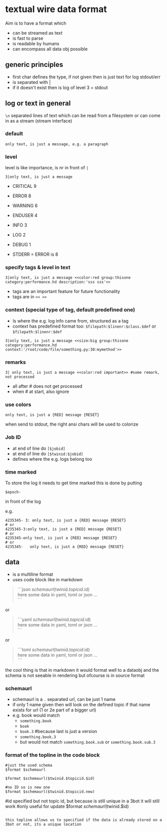 # textual wire data format

Aim is to have a format which 

- can be streamed as text
- is fast to parse
- is readable by humans
- can encompass all data obj possible

## generic principles

- first char defines the type, if not given then is just text for log stdout/err
- is separated with |
- if it doesn't exist then is log of level 3 = stdout

## log or text in general

```\n``` separated lines of text which can be read from a filesystem or can come in as a stream (stream interface)

### default

```
only text, is just a message, e.g. a paragraph
```

### level

level is like importance, is nr in front of ```|```

```
3|only text, is just a message
```

- CRITICAL 	9
- ERROR 	8
- WARNING 	6
- ENDUSER   4
- INFO 	    3
- LOG       2
- DEBUG 	1


- STDERR = ERROR is 8

### specify tags & level in text

```
3|only text, is just a message <<color:red group:thisone category:performance.hd description:'sss sss'>> 
```

- tags are an important feature for future functionality
- tags are in  ```<< >>```

### context (special type of tag, default predefined one)

- Is where the e.g. log info came from, structured as a tag
- context has predefined format too:  ```$filepath:$linenr:$class.$def``` or ```$filepath:$linenr:$def```

```
3|only text, is just a message <<size:big group:thisone category:performance.hd context:'/root/code/file/something.py:30:mymethod'>> 
```

### remarks

```
3| only text, is just a message <<color:red important>> #some remark, not processed
```

- all after # does not get processed
- when # at start, also ignore

### use colors

```
only text, is just a {RED} message {RESET}
```

when send to stdout, the right ansi chars will be used to colorize

### Job ID

- at end of line do ```[$jobid]```
- at end of line do ```[$twinid:$jobid]```
- defines where the e.g. logs belong too

### time marked

To store the log it needs to get time marked this is done by putting

```$epoch-```

in front of the log

e.g.

```
4235345- 3: only text, is just a {RED} message {RESET}
# or
4235345-3:only text, is just a {RED} message {RESET}
# or
4235345-only text, is just a {RED} message {RESET}
# or
4235345-   only text, is just a {RED} message {RESET}
```

## data

- is a multiline format
- uses code block like in markdown


> \```json $schemaurl($twinid.$topicid.$id)<BR>
> here some data in yaml, toml or json ...<BR>
> \```

or

> \```yaml $schemaurl($twinid.$topicid.$id)<BR>
> here some data in yaml, toml or json ...<BR>
> \```

or 

> \```toml $schemaurl($twinid.$topicid.$id)<BR>
> here some data in yaml, toml or json ...<BR>
> \```

the cool thing is that in markdown it would format well to a dataobj
and the schema is not seeable in rendering but ofcourse is in source format

### schemaurl

- schemaurl is a ```.``` separated url, can be just 1 name
- if only 1 name given then will look on the defined topic if that name exists for url (1 or 2e part of a bigger url)  
- e.g. book would match 
    - ```something.book```
    - ```book```    
    - ```book.3```  #because last is just a version
    - ```something.book.3```
    - but would not match ```something.book.sub``` or ```something.book.sub.3```


### format of the topline in the code block

```
#just the used schema
$format $schemaurl
```

```
$format $schemaurl($twinid.$topicid.$id)
```

```
#no ID so is new one
$format $schemaurl($twinid.$topicid.new)

```
#id specified but not topic id, but because is still unique in a 3bot it will still work
#only useful for update
$format $schemaurl($twinid.$id)
```

this topline allows us to specified if the data is already stored on a 3bot or not, its a unique location

